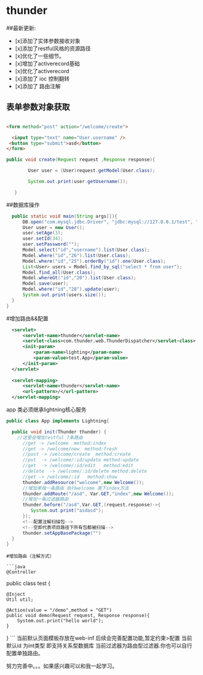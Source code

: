 # thunder
  ##最新更新:
  * [x]添加了实体参数接收对象
  * [x]添加了restful风格的资源路径
  * [x]优化了一些细节。
  * [x]增加了activerecord基础
  * [x]优化了activerecord
  * [x]添加了 ioc 控制翻转
  * [x]添加了 路由注解

  ## 表单参数对象获取

  ``` html

<form method="post" action="/welcome/create">

    <input type="text" name="User.username" />
   <button type="submit">asd</button>
</form>
  ```

  ```java
  public void create(Request request ,Response response){

          User user = (User)request.getModel(User.class);

          System.out.print(user.getUsername());

     }
  ```

  ##数据库操作

  ```java
    public static void main(String args[]){
        DB.open("com.mysql.jdbc.Driver", "jdbc:mysql://127.0.0.1/test", "root", "root");
        User user = new User();
        user.setAge(3);
        user.setId(34);
        user.setPassword("");
        Model.select("id","username").list(User.class);
        Model.where("id","26").list(User.class);
        Model.where("id","25").orderBy("id").one(User.class);
        List<User> users = Model.find_by_sql("select * from user");
        Model.find_all(User.class);
        Model.whereGt("id","20").list(User.class);
        Model.save(user);
        Model.where("id","28").update(user);
        System.out.print(users.size());
    }
}

  ```
  
  #增加路由&&配置
  ```xml
    <servlet>
        <servlet-name>thunder</servlet-name>
        <servlet-class>com.thunder.web.ThunderDispatcher</servlet-class>
        <init-param>
            <param-name>lighting</param-name>
            <param-value>test.App</param-value>
        </init-param>
    </servlet>
    
    <servlet-mapping>
        <servlet-name>thunder</servlet-name>
        <url-pattern>/</url-pattern>
    </servlet-mapping>
  ```
  app 类必须继承lightning核心服务
  ```java
  public class App implements Lightning{

    public void init(Thunder thunder) {
      //这里会增加restful 7条路由
        //get -> /welcome  method:index
        //get -> /welcome/new  method:fresh
        //post -> /welcome/create  method:create
        //put  -> /welcome/:id/update method:update
        //get  -> /welcome/:id/edit   method:edit
        //delete  -> /welcome/:id/delete method:delete
        //get -> /welcome/:id   method:show
        thunder.addResource("welcome",new Welcome());
        //增加单独一条路由 执行welcome 类下index方法
        thunder.addRoute("/asd", Var.GET,"index",new Welcome());
        //增加一条过滤器路由
        thunder.before("/asd",Var.GET,(request,response)->{
           System.out.print("asdasd");
        });
        <!--配置注解扫描包-->
        <!--空即代表项目路径下所有包都被扫描-->
        thunder.setAppBasePackage("")
    }
}
  
  ```
    #增加路由（注解方式）
    
    ```java
    @Controller
  public class test {
  
    @Inject
    Util util;
    
    @Action(value = "/demo",method = "GET")
    public void demo(Request request, Response response){
        System.out.print("hello world");
    }
}
    ```
  当前默认页面模板存放在web-inf 后续会完善配置功能,暂定约束>配置
  当前默认id 为int类型 即支持关系型数据库
  当前过滤器为路由型过滤器.你也可以自行配置单独路由。
  
  
  
  
  
努力完善中。。。如果感兴趣可以和我一起学习。
